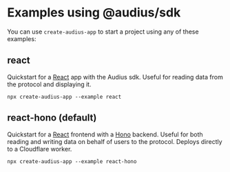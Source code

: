 # Examples using @audius/sdk

You can use `create-audius-app` to start a project using any of these examples:


## react

Quickstart for a [React](https://react.dev/) app with the Audius sdk. Useful for reading data from the protocol and displaying it.

```
npx create-audius-app --example react
```

## react-hono (default)

Quickstart for a [React](https://react.dev/) frontend with a [Hono](https://hono.dev/) backend. Useful for both reading and writing data on behalf of users to the protocol. Deploys directly to a Cloudflare worker.

```
npx create-audius-app --example react-hono
```
